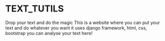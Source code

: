 # TEXT_TUTILS
Drop your text and do the magic
This is a website where you can put your text and do whatever you want
it uses django framework, html, css, bootstrap
you can analyse your text here!
   